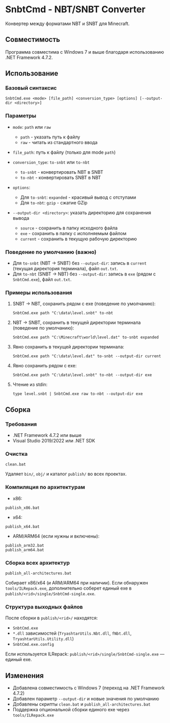 # SnbtCmd - NBT/SNBT Converter

Конвертер между форматами NBT и SNBT для Minecraft.

## Совместимость

Программа совместима с Windows 7 и выше благодаря использованию .NET Framework 4.7.2.

## Использование

### Базовый синтаксис

```
SnbtCmd.exe <mode> [file_path] <conversion_type> [options] [--output-dir <directory>]
```

### Параметры

- `mode`: `path` или `raw`
  - `path` - указать путь к файлу
  - `raw` - читать из стандартного ввода

- `file_path`: путь к файлу (только для mode `path`)

- `conversion_type`: `to-snbt` или `to-nbt`
  - `to-snbt` - конвертировать NBT в SNBT
  - `to-nbt` - конвертировать SNBT в NBT

- `options`:
  - Для `to-snbt`: `expanded` - красивый вывод с отступами
  - Для `to-nbt`: `gzip` - сжатие GZip

- `--output-dir <directory>`: указать директорию для сохранения вывода
  - `source` - сохранить в папку исходного файла
  - `exe` - сохранить в папку с исполняемым файлом
  - `current` - сохранить в текущую рабочую директорию

### Поведение по умолчанию (важно)
- Для `to-snbt` (NBT → SNBT) без `--output-dir`: запись в `current` (текущая директория терминала), файл `out.txt`.
- Для `to-nbt` (SNBT → NBT) без `--output-dir`: запись в `exe` (рядом с `SnbtCmd.exe`), файл `out.txt`.

### Примеры использования

1. SNBT → NBT, сохранить рядом с exe (поведение по умолчанию):
   ```
   SnbtCmd.exe path "C:\data\level.snbt" to-nbt
   ```

2. NBT → SNBT, сохранить в текущей директории терминала (поведение по умолчанию):
   ```
   SnbtCmd.exe path "C:\Minecraft\world\level.dat" to-snbt expanded
   ```

3. Явно сохранить в текущей директории терминала:
   ```
   SnbtCmd.exe path "C:\data\level.dat" to-snbt --output-dir current
   ```

4. Явно сохранить рядом с exe:
   ```
   SnbtCmd.exe path "C:\data\level.snbt" to-nbt --output-dir exe
   ```

5. Чтение из stdin:
   ```
   type level.snbt | SnbtCmd.exe raw to-nbt --output-dir exe
   ```

## Сборка

### Требования
- .NET Framework 4.7.2 или выше
- Visual Studio 2019/2022 или .NET SDK

### Очистка
```
clean.bat
```
Удаляет `bin/`, `obj/` и каталог `publish/` во всех проектах.

### Компиляция по архитектурам
- x86:
```
publish_x86.bat
```
- x64:
```
publish_x64.bat
```
- ARM/ARM64 (если нужны и включены):
```
publish_arm32.bat
publish_arm64.bat
```

### Сборка всех архитектур
```
publish_all-architectures.bat
```
Собирает x86/x64 (и ARM/ARM64 при наличии). Если обнаружен `tools/ILRepack.exe`, дополнительно соберет единый exe в `publish/<rid>/single/SnbtCmd-single.exe`.

### Структура выходных файлов
После сборки в `publish/<rid>/` находятся:
- `SnbtCmd.exe`
- `*.dll` зависимостей (`TryashtarUtils.Nbt.dll`, `fNbt.dll`, `TryashtarUtils.Utility.dll`)
- `SnbtCmd.exe.config`

Если используется ILRepack: `publish/<rid>/single/SnbtCmd-single.exe` — единый exe.

## Изменения
- Добавлена совместимость с Windows 7 (переход на .NET Framework 4.7.2)
- Добавлен параметр `--output-dir` и новые значения по умолчанию
- Добавлены скрипты `clean.bat` и `publish_all-architectures.bat`
- Поддержка опциональной сборки единого exe через `tools/ILRepack.exe`
